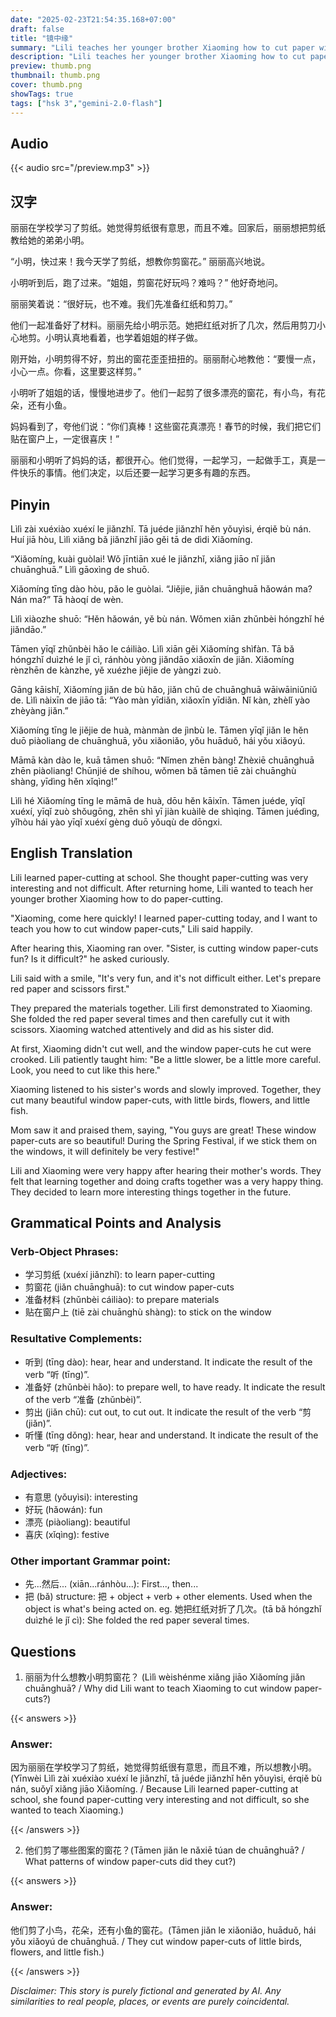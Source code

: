 ```yaml
---
date: "2025-02-23T21:54:35.168+07:00"
draft: false
title: "镜中缘"
summary: "Lili teaches her younger brother Xiaoming how to cut paper window decorations, and together they create beautiful decorations that their mother praises and plans to use for the Spring Festival."
description: "Lili teaches her younger brother Xiaoming how to cut paper window decorations, and together they create beautiful decorations that their mother praises and plans to use for the Spring Festival."
preview: thumb.png
thumbnail: thumb.png
cover: thumb.png
showTags: true
tags: ["hsk 3","gemini-2.0-flash"]
---
```


## Audio

{{< audio src="/preview.mp3" >}}

## 汉字

丽丽在学校学习了剪纸。她觉得剪纸很有意思，而且不难。回家后，丽丽想把剪纸教给她的弟弟小明。

“小明，快过来！我今天学了剪纸，想教你剪窗花。” 丽丽高兴地说。

小明听到后，跑了过来。“姐姐，剪窗花好玩吗？难吗？” 他好奇地问。

丽丽笑着说：“很好玩，也不难。我们先准备红纸和剪刀。”

他们一起准备好了材料。丽丽先给小明示范。她把红纸对折了几次，然后用剪刀小心地剪。小明认真地看着，也学着姐姐的样子做。

刚开始，小明剪得不好，剪出的窗花歪歪扭扭的。丽丽耐心地教他：“要慢一点，小心一点。你看，这里要这样剪。”

小明听了姐姐的话，慢慢地进步了。他们一起剪了很多漂亮的窗花，有小鸟，有花朵，还有小鱼。

妈妈看到了，夸他们说：“你们真棒！这些窗花真漂亮！春节的时候，我们把它们贴在窗户上，一定很喜庆！”

丽丽和小明听了妈妈的话，都很开心。他们觉得，一起学习，一起做手工，真是一件快乐的事情。他们决定，以后还要一起学习更多有趣的东西。

## Pinyin

Lìlì zài xuéxiào xuéxí le jiǎnzhǐ. Tā juéde jiǎnzhǐ hěn yǒuyìsi, érqiě bù nán. Huí jiā hòu, Lìlì xiǎng bǎ jiǎnzhǐ jiāo gěi tā de dìdi Xiǎomíng.

“Xiǎomíng, kuài guòlai! Wǒ jīntiān xué le jiǎnzhǐ, xiǎng jiāo nǐ jiǎn chuānghuā.” Lìlì gāoxìng de shuō.

Xiǎomíng tīng dào hòu, pǎo le guòlai. “Jiějie, jiǎn chuānghuā hǎowán ma? Nán ma?” Tā hàoqí de wèn.

Lìlì xiàozhe shuō: “Hěn hǎowán, yě bù nán. Wǒmen xiān zhǔnbèi hóngzhǐ hé jiǎndāo.”

Tāmen yīqǐ zhǔnbèi hǎo le cáiliào. Lìlì xiān gěi Xiǎomíng shìfàn. Tā bǎ hóngzhǐ duìzhé le jǐ cì, ránhòu yòng jiǎndāo xiǎoxīn de jiǎn. Xiǎomíng rènzhēn de kànzhe, yě xuézhe jiějie de yàngzi zuò.

Gāng kāishǐ, Xiǎomíng jiǎn de bù hǎo, jiǎn chū de chuānghuā wāiwāiniǔniǔ de. Lìlì nàixīn de jiāo tā: “Yào màn yīdiǎn, xiǎoxīn yīdiǎn. Nǐ kàn, zhèlǐ yào zhèyàng jiǎn.”

Xiǎomíng tīng le jiějie de huà, mànmàn de jìnbù le. Tāmen yīqǐ jiǎn le hěn duō piàoliang de chuānghuā, yǒu xiǎoniǎo, yǒu huāduǒ, hái yǒu xiǎoyú.

Māmā kàn dào le, kuā tāmen shuō: “Nǐmen zhēn bàng! Zhèxiē chuānghuā zhēn piàoliang! Chūnjié de shíhou, wǒmen bǎ tāmen tiē zài chuānghù shàng, yīdìng hěn xǐqìng!”

Lìlì hé Xiǎomíng tīng le māmā de huà, dōu hěn kāixīn. Tāmen juéde, yīqǐ xuéxí, yīqǐ zuò shǒugōng, zhēn shì yī jiàn kuàilè de shìqing. Tāmen juédìng, yǐhòu hái yào yīqǐ xuéxí gèng duō yǒuqù de dōngxi.

## English Translation

Lili learned paper-cutting at school. She thought paper-cutting was very interesting and not difficult. After returning home, Lili wanted to teach her younger brother Xiaoming how to do paper-cutting.

"Xiaoming, come here quickly! I learned paper-cutting today, and I want to teach you how to cut window paper-cuts," Lili said happily.

After hearing this, Xiaoming ran over. "Sister, is cutting window paper-cuts fun? Is it difficult?" he asked curiously.

Lili said with a smile, "It's very fun, and it's not difficult either. Let's prepare red paper and scissors first."

They prepared the materials together. Lili first demonstrated to Xiaoming. She folded the red paper several times and then carefully cut it with scissors. Xiaoming watched attentively and did as his sister did.

At first, Xiaoming didn't cut well, and the window paper-cuts he cut were crooked. Lili patiently taught him: "Be a little slower, be a little more careful. Look, you need to cut like this here."

Xiaoming listened to his sister's words and slowly improved. Together, they cut many beautiful window paper-cuts, with little birds, flowers, and little fish.

Mom saw it and praised them, saying, "You guys are great! These window paper-cuts are so beautiful! During the Spring Festival, if we stick them on the windows, it will definitely be very festive!"

Lili and Xiaoming were very happy after hearing their mother's words. They felt that learning together and doing crafts together was a very happy thing. They decided to learn more interesting things together in the future.

## Grammatical Points and Analysis
### Verb-Object Phrases:

- 学习剪纸 (xuéxí jiǎnzhǐ): to learn paper-cutting
- 剪窗花 (jiǎn chuānghuā): to cut window paper-cuts
- 准备材料 (zhǔnbèi cáiliào): to prepare materials
- 贴在窗户上 (tiē zài chuānghù shàng): to stick on the window

### Resultative Complements:

- 听到 (tīng dào): hear, hear and understand. It indicate the result of the verb “听 (tīng)”.
- 准备好 (zhǔnbèi hǎo): to prepare well, to have ready. It indicate the result of the verb “准备 (zhǔnbèi)”.
- 剪出 (jiǎn chū): cut out, to cut out. It indicate the result of the verb “剪 (jiǎn)”.
- 听懂 (tīng dǒng): hear, hear and understand. It indicate the result of the verb “听 (tīng)”.

### Adjectives:

- 有意思 (yǒuyìsi): interesting
- 好玩 (hǎowán): fun
- 漂亮 (piàoliang): beautiful
- 喜庆 (xǐqìng): festive

### Other important Grammar point:
- 先...然后... (xiān...ránhòu...): First..., then...
- 把 (bǎ) structure: 把 + object + verb + other elements. Used when the object is what's being acted on. eg. 她把红纸对折了几次。(tā bǎ hóngzhǐ duìzhé le jǐ cì): She folded the red paper several times.

## Questions

1.  丽丽为什么想教小明剪窗花？ (Lìlì wèishénme xiǎng jiāo Xiǎomíng jiǎn chuānghuā? / Why did Lili want to teach Xiaoming to cut window paper-cuts?)

{{< answers >}}

### Answer:
因为丽丽在学校学习了剪纸，她觉得剪纸很有意思，而且不难，所以想教小明。(Yīnwèi Lìlì zài xuéxiào xuéxí le jiǎnzhǐ, tā juéde jiǎnzhǐ hěn yǒuyìsi, érqiě bù nán, suǒyǐ xiǎng jiāo Xiǎomíng. / Because Lili learned paper-cutting at school, she found paper-cutting very interesting and not difficult, so she wanted to teach Xiaoming.)

{{< /answers >}}

2.  他们剪了哪些图案的窗花？(Tāmen jiǎn le nǎxiē túan de chuānghuā? / What patterns of window paper-cuts did they cut?)

{{< answers >}}

### Answer:
他们剪了小鸟，花朵，还有小鱼的窗花。(Tāmen jiǎn le xiǎoniǎo, huāduǒ, hái yǒu xiǎoyú de chuānghuā. / They cut window paper-cuts of little birds, flowers, and little fish.)

{{< /answers >}}


*Disclaimer: This story is purely fictional and generated by AI. Any similarities to real people, places, or events are purely coincidental.*